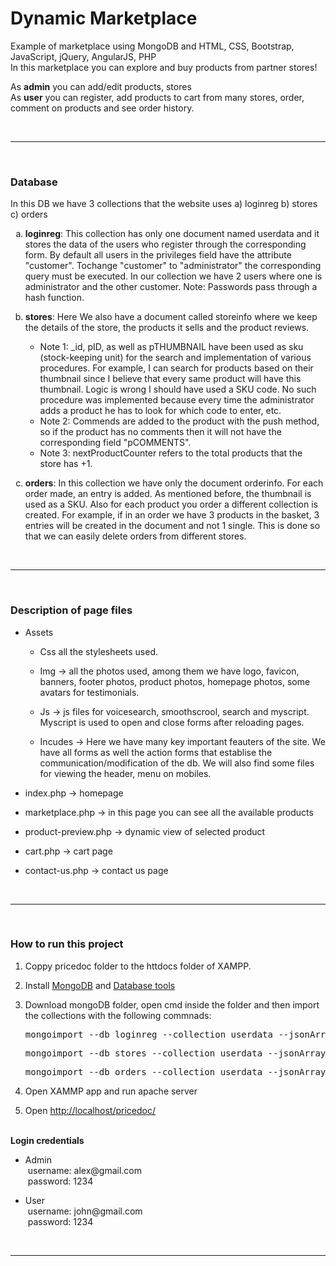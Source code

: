 <div>
  <h1>Dynamic Marketplace</h1>
  <p>Example of marketplace using MongoDB and HTML, CSS, Bootstrap, JavaScript, jQuery, AngularJS, PHP<br>In this marketplace you can explore and buy products from partner stores!</p>
  <p>As <strong>admin</strong> you can add/edit products, stores<br>As <strong>user</strong>  you can register, add products to cart from many stores, order, comment on products and see order history.</p>
</div>
<br><hr><br>

<div>
  <h3>Database</h3>
  <p>In this DB we have 3 collections that the website uses a) loginreg b) stores c) orders</p>
  <ol type="a">
    <li><p><strong>loginreg</strong>: This collection has only one document named userdata and it stores the data of the users who register through the corresponding form. By default all users in the privileges field have the attribute "customer". Tochange "customer" to "administrator" the corresponding query must be executed. In our collection we have 2 users where one is administrator and the other customer. Note: Passwords pass through a hash function.</li></p>
    <li><p><strong>stores</strong>: Here We also have a document called storeinfo where we keep the details of the store, the products it sells and the product reviews.
      <ul>
        <li>Note 1: _id, pID, as well as pTHUMBNAIL have been used as sku (stock-keeping unit) for the search and implementation of various procedures. For example, I can search for products based on their thumbnail since I believe that every same product will have this thumbnail. Logic is wrong I should have used a SKU code. No such procedure was implemented because every time the administrator adds a product he has to look for which code to enter, etc.</li>
        <li>Note 2: Commends are added to the product with the push method, so if the product has no comments then it will not have the corresponding field "pCOMMENTS".</li>
        <li>Note 3: nextProductCounter refers to the total products that the store has +1.</li>
      </ul>
    </li></p>
    <li><p><strong>orders</strong>: In this collection we have only the document orderinfo. For each order made, an entry is added. As mentioned before, the thumbnail is used as a SKU. Also for each product you order a different collection is created. For example, if in an order we have 3 products in the basket, 3 entries will be created in the document and not 1 single. This is done so that we can easily delete orders from different stores.</li></p>
  </ol>
</div>
<br><hr><br>

<div>
<h3>Description of page files</h3>
<ul>
  <li><p>Assets</p></li>
  <ul>
    <li><p>Css all the stylesheets used.
    <li><p>Img -> all the photos used, among them we have logo, favicon, banners, footer photos, product photos, homepage photos, some avatars for testimonials.</p></li>
    <li><p>Js -> js files for voicesearch, smoothscrool, search and myscript. Myscript is used to open and close forms after reloading pages.</p></li>
    <li><p>Incudes -> Here we have many key important feauters of the site. We have all forms as well the action forms that establise the communication/modification of the db. We will also find some files for viewing the header, menu on mobiles.</p></li>
  </ul>
  <li><p>index.php -> homepage</p></li>
  <li><p>marketplace.php -> in this page you can see all the available products</p></li></p></li>
  <li><p>product-preview.php -> dynamic view of selected product</p></li>
  <li><p>cart.php -> cart page</p></li>
  <li><p>contact-us.php -> contact us page</p></li></p></li>
</ul>
</div>
<br><hr><br>

<div>
<h3>How to run this project</h3>
<ol>
  <li><p>Coppy pricedoc folder to the httdocs folder of XAMPP.</p></li>
  <li><p>Install <a href="https://www.mongodb.com/try/download"  target="_blank">MongoDB</a> and <a target="_blank" href="https://www.mongodb.com/try/download/database-tools">Database tools</a></p></li>
  <li><p>Download mongoDB folder, open cmd inside the folder and then import the collections with the following commnads:</p>
    <pre>mongoimport --db loginreg --collection userdata --jsonArray –file pathToFolder\mongoDB\userdata.json</pre>
    <pre>mongoimport --db stores --collection userdata --jsonArray –file pathToFolder\mongoDB\storeinfo.json</pre>
    <pre>mongoimport --db orders --collection userdata --jsonArray –file pathToFolder\mongoDB\my_db\orderinfo.json</pre>
  </li>
  <li><p>Open XAMMP app and run apache server</p></li>
  <li><p>Open <a  target="_blank" href="http://localhost/pricedoc/">http://localhost/pricedoc/</a> </p></li>
</ol>
<br>
  <strong>Login credentials</strong>
  <ul>
    <li><p>Admin<br>&nbsp;username: alex@gmail.com<br>&nbsp;password: 1234</p></li>
    <li><p>User<br>&nbsp;username: john@gmail.com<br>&nbsp;password: 1234</p></li>
  </ul>
</div>
<br><hr><br>
   
